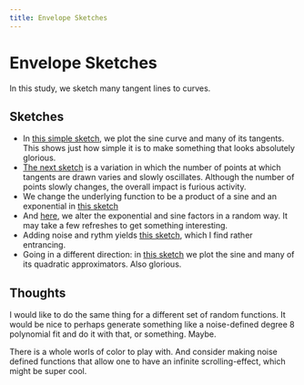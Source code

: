 ```yaml
---
title: Envelope Sketches
---
```


# Envelope Sketches

In this study, we sketch many tangent lines to curves.


## Sketches

- In [this simple sketch](sine_envelope.html), we plot the sine curve and many
  of its tangents. This shows just how simple it is to make something that looks
  absolutely glorious.
- [The next sketch](sine_envelope_motion.html) is a variation in which the
  number of points at which tangents are drawn varies and slowly oscillates.
  Although the number of points slowly changes, the overall impact is furious
  activity.
- We change the underlying function to be a product of a sine and an exponential
  in [this sketch](exp_sine_curve.html)
- And [here](random_curve.html), we alter the exponential and sine factors in a
  random way. It may take a few refreshes to get something interesting.
- Adding noise and rythm yields [this sketch](random_curve_noise.html), which I
  find rather entrancing.
- Going in a different direction: in [this
  sketch](sine_by_parabolas_envelope.html) we plot the sine and many of its
  quadratic approximators. Also glorious.


## Thoughts

I would like to do the same thing for a different set of random functions. It
would be nice to perhaps generate something like a noise-defined degree 8
polynomial fit and do it with that, or something. Maybe.

There is a whole worls of color to play with. And consider making noise defined
functions that allow one to have an infinite scrolling-effect, which might be
super cool.
